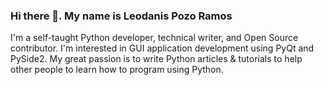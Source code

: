 ### Hi there 👋. My name is Leodanis Pozo Ramos

I'm a self-taught Python developer, technical writer, and Open Source contributor. I'm interested in GUI application development using PyQt and PySide2. My great passion is to write Python articles & tutorials to help other people to learn how to program using Python.
